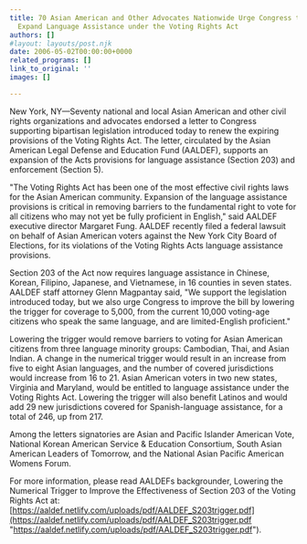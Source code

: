 ```yaml
---
title: 70 Asian American and Other Advocates Nationwide Urge Congress to Renew and
  Expand Language Assistance under the Voting Rights Act
authors: []
#layout: layouts/post.njk
date: 2006-05-02T00:00:00+0000
related_programs: []
link_to_original: ''
images: []

---
```

New York, NY—Seventy national and local Asian American and other civil rights organizations and advocates endorsed a letter to Congress supporting bipartisan legislation introduced today to renew the expiring provisions of the Voting Rights Act. The letter, circulated by the Asian American Legal Defense and Education Fund (AALDEF), supports an expansion of the Acts provisions for language assistance (Section 203) and enforcement (Section 5).

"The Voting Rights Act has been one of the most effective civil rights laws for the Asian American community. Expansion of the language assistance provisions is critical in removing barriers to the fundamental right to vote for all citizens who may not yet be fully proficient in English," said AALDEF executive director Margaret Fung. AALDEF recently filed a federal lawsuit on behalf of Asian American voters against the New York City Board of Elections, for its violations of the Voting Rights Acts language assistance provisions.

Section 203 of the Act now requires language assistance in Chinese, Korean, Filipino, Japanese, and Vietnamese, in 16 counties in seven states. AALDEF staff attorney Glenn Magpantay said, "We support the legislation introduced today, but we also urge Congress to improve the bill by lowering the trigger for coverage to 5,000, from the current 10,000 voting-age citizens who speak the same language, and are limited-English proficient."

Lowering the trigger would remove barriers to voting for Asian American citizens from three language minority groups: Cambodian, Thai, and Asian Indian. A change in the numerical trigger would result in an increase from five to eight Asian languages, and the number of covered jurisdictions would increase from 16 to 21. Asian American voters in two new states, Virginia and Maryland, would be entitled to language assistance under the Voting Rights Act. Lowering the trigger will also benefit Latinos and would add 29 new jurisdictions covered for Spanish-language assistance, for a total of 246, up from 217.

Among the letters signatories are Asian and Pacific Islander American Vote, National Korean American Service & Education Consortium, South Asian American Leaders of Tomorrow, and the National Asian Pacific American Womens Forum. 

For more information, please read AALDEFs backgrounder, Lowering the Numerical Trigger to Improve the Effectiveness of Section 203 of the Voting Rights Act at: [https://aaldef.netlify.com/uploads/pdf/AALDEF_S203trigger.pdf](https://aaldef.netlify.com/uploads/pdf/AALDEF_S203trigger.pdf "https://aaldef.netlify.com/uploads/pdf/AALDEF_S203trigger.pdf").